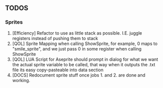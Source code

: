 ## TODOS

### Sprites
1. [Efficiency] Refactor to use as little stack as possible. I.E. juggle registers instead of pushing them to stack
2. [QOL] Sprite Mapping when calling ShowSprite, for example, 0 maps to "smile_sprite", and we just pass 0 in some register when calling ShowSprite
3. [QOL] LUA Script for Aseprite should prompt in dialog for what we want the actual sprite variable to be called, that way when it outputs the .txt file its easy copy-pasteable into data section
4. [DOCS] Redocument sprite stuff once jobs 1. and 2. are done and working. 